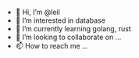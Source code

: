 - 👋 Hi, I’m @leil
- 👀 I’m interested in database
- 🌱 I’m currently learning golang, rust
- 💞️ I’m looking to collaborate on ...
- 📫 How to reach me ...

<!---
leiliang22/leiliang22 is a ✨ special ✨ repository because its `README.md` (this file) appears on your GitHub profile.
You can click the Preview link to take a look at your changes.
--->
